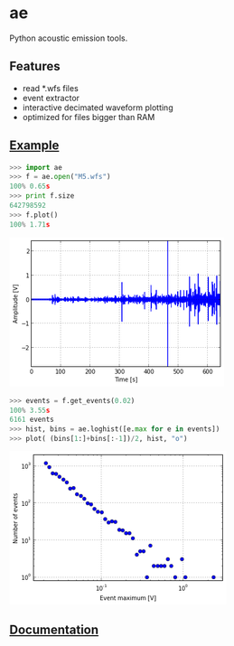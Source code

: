 ae
==

Python acoustic emission tools.

Features
--------

* read *.wfs files
* event extractor
* interactive decimated waveform plotting
* optimized for files bigger than RAM

[Example](http://nbviewer.ipython.org/github/jove1/ae/blob/master/doc/example.ipynb)
------------------------------------------------------------------------------------

```python
>>> import ae
>>> f = ae.open("M5.wfs")
100% 0.65s
>>> print f.size
642798592
>>> f.plot()
100% 1.71s
```
![Graph](doc/view.png)
```python
>>> events = f.get_events(0.02)
100% 3.55s
6161 events
>>> hist, bins = ae.loghist([e.max for e in events])
>>> plot( (bins[1:]+bins[:-1])/2, hist, "o")
```
![Graph](doc/hist.png)


[Documentation](http://jove1.github.io/ae/)
-------------------------------------------
